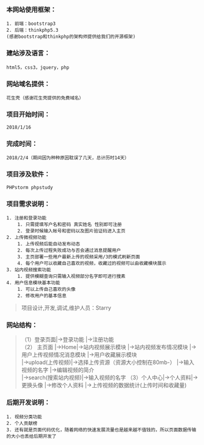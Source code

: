 ### 本网站使用框架：
	1. 前端：bootstrap3
	2. 后端：thinkphp5.3
	(感谢bootstrap和thinkphp的架构师提供给我们的开源框架)
### 建站涉及语言：
	html5，css3，jquery，php
### 网站域名提供：
	花生壳（感谢花生壳提供的免费域名）

### 项目开始时间：
	2018/1/16	
### 完成时间：
	2018/2/4（期间因为种种原因耽误了几天，总计历时14天）
### 项目涉及软件：
	PHPstorm phpstudy
### 项目需求说明：
	1. 注册和登录功能
		1. 只需提填写户名和密码 真实姓名 性别即可注册
		2. 登录时候输入帐号和密码以及图片验证码进入主页
	2. 上传微视频功能
		1. 上传视频后能自动发布动态
		2. 每次上传过程失败成功与否会通过消息提醒用户
		3. 主页部署一些用户最新上传的视频采用/3的模式刷新页面
		4. 每个用户可以收藏自己喜欢的视频，收藏过的视频可以由收藏模块展示
	3. 站内视频搜索功能
		1. 提供模糊查询只需输入视频部分名字即可进行搜素
	4. 用户信息模块基本功能
		1. 可以上传自己喜欢的头像
		2. 修改用户的基本信息
> 项目设计,开发,调试,维护人员：Starry
			
### 网站结构：
>（1）登录页面|->登录功能
>	    |->注册功能				   
>（2） 主页面  |->Home|->站内视频展示模块
>	     |->站内视频发布情况模块
>	     |->用户上传视频情况消息模块
>	     |->用户收藏展示模块					  
>	     |->upload(上传视频)|->选择上传资源（资源大小控制在80mb-）
>		  	       |->输入视频的名字
>			       |->编辑视频的简介					  
>	     |->search(搜索站内视频)|->输入视频的名字
>（3）个人中心|->个人资料|->更换头像
>	    |->修改个人资料
>	    |->上传视频的数据统计(上传时间和收藏量)
							  
### 后期开发说明：
	1. 视频分类功能
	2. 个人贡献榜
	3. 还有就是页面代码优化，随着网络的快速发展流量也是越来越不值钱的，所以页面数据传输的大小也丢给后期开发了
